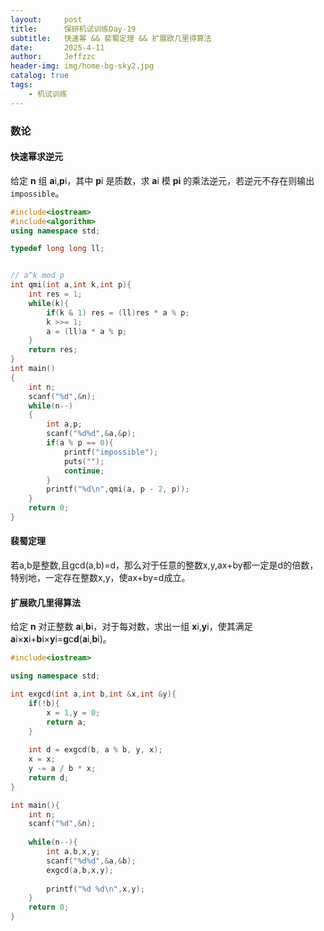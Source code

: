 ```yaml
---
layout:     post
title:      保研机试训练Day-19
subtitle:   快速幂 && 裴蜀定理 && 扩展欧几里得算法
date:       2025-4-11
author:     Jeffzzc
header-img: img/home-bg-sky2.jpg
catalog: true
tags:
    - 机试训练
---
```

### 数论

#### 快速幂求逆元

给定 **n** 组 **a**i,**p**i，其中 **p**i 是质数，求 **a**i 模 **pi** 的乘法逆元，若逆元不存在则输出 `impossible`。

```cpp
#include<iostream>
#include<algorithm>
using namespace std;

typedef long long ll;


// a^k mod p
int qmi(int a,int k,int p){
    int res = 1;
    while(k){
        if(k & 1) res = (ll)res * a % p;
        k >>= 1;
        a = (ll)a * a % p;
    }
    return res;
}
int main()
{
    int n;
    scanf("%d",&n);
    while(n--)
    {
        int a,p;
        scanf("%d%d",&a,&p);
        if(a % p == 0){
            printf("impossible");
            puts("");
            continue;
        }
        printf("%d\n",qmi(a, p - 2, p));
    }
    return 0;
}
```

#### 裴蜀定理

若a,b是整数,且gcd(a,b)=d，那么对于任意的整数x,y,ax+by都一定是d的倍数，特别地，一定存在整数x,y，使ax+by=d成立。

#### 扩展欧几里得算法

给定 **n** 对正整数 **a**i,**b**i，对于每对数，求出一组 **x**i,**y**i，使其满足 **a**i×**x**i+**b**i×**y**i=**g**c**d**(**a**i,**b**i)。

```cpp
#include<iostream>

using namespace std;

int exgcd(int a,int b,int &x,int &y){
    if(!b){
        x = 1,y = 0;
        return a;
    }
  
    int d = exgcd(b, a % b, y, x);
    x = x;
    y -= a / b * x;
    return d;
}

int main(){
    int n;
    scanf("%d",&n);
  
    while(n--){
        int a,b,x,y;
        scanf("%d%d",&a,&b);
        exgcd(a,b,x,y);
  
        printf("%d %d\n",x,y);
    }
    return 0;
}
```
